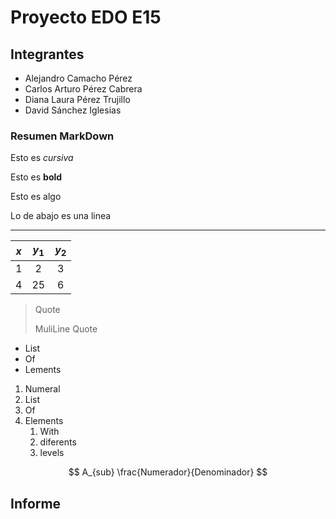 # Proyecto EDO E15

## Integrantes

- Alejandro Camacho Pérez
- Carlos Arturo Pérez Cabrera
- Diana Laura Pérez Trujillo
- David Sánchez Iglesias

### Resumen MarkDown

Esto es *cursiva*

Esto es **bold**

Esto es algo

Lo de abajo es una linea

---

|$x$|$y_1$|$y_2$|
|:---:|:---:|:---:|
|1|2|3
|4|25|6|

>
> Quote
>
> MuliLine Quote

- List
- Of
- Lements

1. Numeral
2. List
3. Of
4. Elements
   1. With
   2. diferents
   3. levels

$$
A_{sub}
\frac{Numerador}{Denominador}
$$

## Informe


